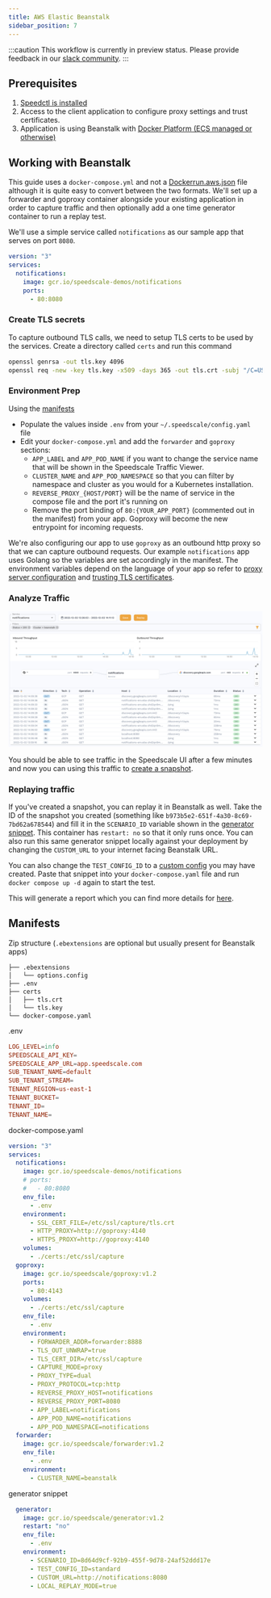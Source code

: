 ```yaml
---
title: AWS Elastic Beanstalk
sidebar_position: 7
---
```


:::caution
This workflow is currently in preview status. Please provide feedback in our [slack community](https://slack.speedscale.com).
:::

## Prerequisites

1. [Speedctl is installed](../../quick-start.md)
1. Access to the client application to configure proxy settings and trust certificates.
1. Application is using Beanstalk with [Docker Platform (ECS managed or otherwise)](https://docs.aws.amazon.com/elasticbeanstalk/latest/dg/create_deploy_docker.html)


## Working with Beanstalk

This guide uses a `docker-compose.yml` and not a [Dockerrun.aws.json](https://docs.aws.amazon.com/elasticbeanstalk/latest/dg/create_deploy_docker_v2config.html#create_deploy_docker_v2config_dockerrun) file although it is quite easy to convert between the two formats. We'll set up a forwarder and goproxy container alongside your existing application in order to capture traffic and then optionally add a one time generator container to run a replay test.

We'll use a simple service called `notifications` as our sample app that serves on port `8080`.

```yaml
version: "3"
services:
  notifications:
    image: gcr.io/speedscale-demos/notifications
    ports:
      - 80:8080
```

### Create TLS secrets

To capture outbound TLS calls, we need to setup TLS certs to be used by the services. Create a directory called `certs` and run this command

```bash
openssl genrsa -out tls.key 4096
openssl req -new -key tls.key -x509 -days 365 -out tls.crt -subj "/C=US/ST=Georgia/L=Atlanta/O=Speedscale/CN=speedscale.com"
```

### Environment Prep

Using the [manifests](#manifests)

- Populate the values inside `.env` from your `~/.speedscale/config.yaml` file
- Edit your `docker-compose.yml` and add the `forwarder` and `goproxy` sections:
    - `APP_LABEL` and `APP_POD_NAME`  if you want to change the service name that will be shown in the Speedscale Traffic Viewer.
    - `CLUSTER_NAME` and `APP_POD_NAMESPACE` so that you can filter by namespace and cluster as you would for a Kubernetes installation.
    - `REVERSE_PROXY_{HOST/PORT}` will be the name of service in the compose file and the port it's running on
    - Remove the port binding of `80:{YOUR_APP_PORT}` (commented out in the manifest) from your app. Goproxy will become the new entrypoint for incoming requests.

We're also configuring our app to use `goproxy` as an outbound http proxy so that we can capture outbound requests. Our example `notifications` app uses Golang so the variables are set accordingly in the manifest. The environment variables depend on the language of your app so refer to [proxy server configuration](/setup/sidecar/proxy-modes/#configuring-your-application-proxy-server)
and [trusting TLS certificates](../sidecar/tls/#trusting-tls-certificates).

### Analyze Traffic

![Traffic](./beanstalk/traffic.png)

You should be able to see traffic in the Speedscale UI after a few minutes and now you can using this traffic to [create a snapshot](../../guides/creating-a-snapshot.md).

### Replaying traffic

If you've created a snapshot, you can replay it in Beanstalk as well. Take the ID of the snapshot you created (something like `b973b5e2-651f-4a30-8c69-7bd62a678544`) and fill it in the `SCENARIO_ID` variable shown in the [generator snippet](#manifests). This container has `restart: no` so that it only runs once. You can also run this same generator snippet locally against your deployment by changing the `CUSTOM_URL` to your internet facing Beanstalk URL.

You can also change the `TEST_CONFIG_ID` to a [custom config](../../reference/configuration/README.md) you may have created. Paste that snippet into your `docker-compose.yaml` file and run `docker compose up -d` again to start the test.

This will generate a report which you can find more details for [here](../../guides/reports/README.md).

## Manifests
Zip structure (`.ebextensions` are optional but usually present for Beanstalk apps)
```
├── .ebextensions
│   └── options.config
├── .env
├── certs
│   ├── tls.crt
│   └── tls.key
└── docker-compose.yaml
```

.env
```conf
LOG_LEVEL=info
SPEEDSCALE_API_KEY=
SPEEDSCALE_APP_URL=app.speedscale.com
SUB_TENANT_NAME=default
SUB_TENANT_STREAM=
TENANT_REGION=us-east-1
TENANT_BUCKET=
TENANT_ID=
TENANT_NAME=
```

docker-compose.yaml
```yaml
version: "3"
services:
  notifications:
    image: gcr.io/speedscale-demos/notifications
    # ports:
    #   - 80:8080
    env_file:
      - .env
    environment:
      - SSL_CERT_FILE=/etc/ssl/capture/tls.crt
      - HTTP_PROXY=http://goproxy:4140
      - HTTPS_PROXY=http://goproxy:4140
    volumes:
      - ./certs:/etc/ssl/capture
  goproxy:
    image: gcr.io/speedscale/goproxy:v1.2
    ports:
      - 80:4143
    volumes:
      - ./certs:/etc/ssl/capture
    env_file:
      - .env
    environment:
      - FORWARDER_ADDR=forwarder:8888
      - TLS_OUT_UNWRAP=true
      - TLS_CERT_DIR=/etc/ssl/capture
      - CAPTURE_MODE=proxy
      - PROXY_TYPE=dual
      - PROXY_PROTOCOL=tcp:http
      - REVERSE_PROXY_HOST=notifications
      - REVERSE_PROXY_PORT=8080
      - APP_LABEL=notifications
      - APP_POD_NAME=notifications
      - APP_POD_NAMESPACE=notifications
  forwarder:
    image: gcr.io/speedscale/forwarder:v1.2
    env_file:
      - .env
    environment:
      - CLUSTER_NAME=beanstalk
```

generator snippet
```yaml
  generator:
    image: gcr.io/speedscale/generator:v1.2
    restart: "no"
    env_file:
      - .env
    environment:
      - SCENARIO_ID=8d64d9cf-92b9-455f-9d78-24af52ddd17e
      - TEST_CONFIG_ID=standard
      - CUSTOM_URL=http://notifications:8080
      - LOCAL_REPLAY_MODE=true
```
